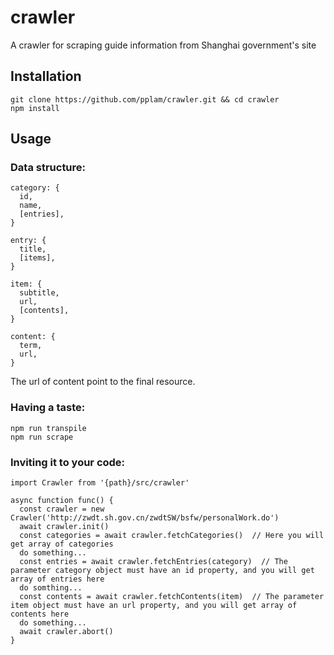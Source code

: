 # crawler
A crawler for scraping guide information from Shanghai government's site

## Installation
~~~
git clone https://github.com/pplam/crawler.git && cd crawler
npm install
~~~
## Usage

### Data structure:
~~~
category: {
  id,
  name,
  [entries],
}

entry: {
  title,
  [items],
}

item: {
  subtitle,
  url,
  [contents],
}

content: {
  term,
  url,
}
~~~
The url of content point to the final resource.

### Having a taste:
~~~
npm run transpile
npm run scrape
~~~

### Inviting it to your code:
~~~
import Crawler from '{path}/src/crawler'

async function func() {
  const crawler = new Crawler('http://zwdt.sh.gov.cn/zwdtSW/bsfw/personalWork.do')
  await crawler.init()
  const categories = await crawler.fetchCategories()  // Here you will get array of categories
  do something...
  const entries = await crawler.fetchEntries(category)  // The parameter category object must have an id property, and you will get array of entries here
  do somthing...
  const contents = await crawler.fetchContents(item)  // The parameter item object must have an url property, and you will get array of contents here
  do something...
  await crawler.abort()
}
~~~
